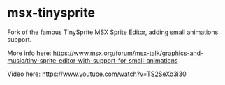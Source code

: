 # msx-tinysprite
Fork of the famous TinySprite MSX Sprite Editor, adding small animations support.


More info here:
https://www.msx.org/forum/msx-talk/graphics-and-music/tiny-sprite-editor-with-support-for-small-animations

Video here:
https://www.youtube.com/watch?v=TS2SeXo3i30
